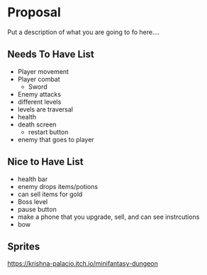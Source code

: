 # Proposal

Put a description of what you are going to fo here....

## Needs To Have List

- Player movement
- Player combat
  - Sword 
- Enemy attacks
- different levels
- levels are traversal
- health
- death screen
  - restart button
- enemy that goes to player

## Nice to Have List

- health bar
- enemy drops items/potions
- can sell items for gold
- Boss level
- pause button
- make a phone that you upgrade, sell, and can see instrcutions
- bow

## Sprites
https://krishna-palacio.itch.io/minifantasy-dungeon 
